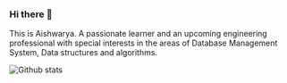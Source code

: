 ### Hi there 👋

This is Aishwarya. 
A passionate learner and an upcoming engineering professional with special interests in the areas of Database Management System, Data structures and algorithms. 

![Github stats](https://github-readme-stats.vercel.app/api?username=aishwar18)
